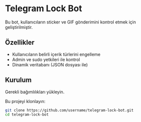 # Telegram Lock Bot

Bu bot, kullanıcıların sticker ve GIF gönderimini kontrol etmek için geliştirilmiştir.

## Özellikler
- Kullanıcıların belirli içerik türlerini engelleme
- Admin ve sudo yetkileri ile kontrol
- Dinamik veritabanı (JSON dosyası ile)

## Kurulum

Gerekli bağımlılıkları yükleyin.


 Bu projeyi klonlayın:
   ```bash
   git clone https://github.com/username/telegram-lock-bot.git
   cd telegram-lock-bot
